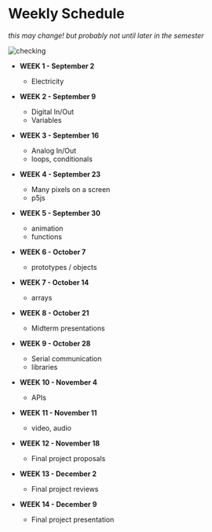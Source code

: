 # Weekly Schedule

_this may change! but probably not until later in the semester_

![checking](https://media0.giphy.com/media/l2YWxPbinlJYX5zMc/giphy.gif)

* **WEEK 1 - September 2**
    * Electricity 
    
* **WEEK 2 - September 9**
    * Digital In/Out
    * Variables

* **WEEK 3 - September 16**
    * Analog In/Out
    * loops, conditionals
    
* **WEEK 4 - September 23**
    * Many pixels on a screen
    * p5js
    
* **WEEK 5 - September 30**
    * animation
    * functions
    
* **WEEK 6 - October 7**
    * prototypes / objects
    
* **WEEK 7 - October 14**
    * arrays
    
* **WEEK 8 - October 21**
    * Midterm presentations
    
* **WEEK 9 - October 28**
    * Serial communication
    * libraries
    
* **WEEK 10 - November 4**
    * APIs
    
* **WEEK 11 - November 11**
    * video, audio
 
* **WEEK 12 - November 18**
    * Final project proposals
    
* **WEEK 13 - December 2**
    * Final project reviews
    
* **WEEK 14 - December 9**
    * Final project presentation
